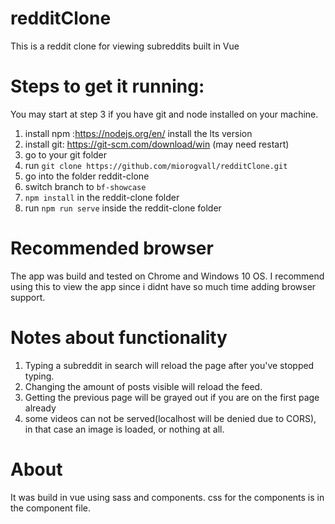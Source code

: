 # redditClone
This is a reddit clone for viewing subreddits built in Vue


# Steps to get it running:

You may start at step 3 if you have git and node installed on your machine.

1. install npm :https://nodejs.org/en/ install the lts version
2. install git: https://git-scm.com/download/win (may need restart)
3. go to your git folder
4. run `git clone https://github.com/miorogvall/redditClone.git`
5. go into the folder reddit-clone
6. switch branch to `bf-showcase`
7. `npm install` in the reddit-clone folder
8. run `npm run serve` inside the reddit-clone folder

# Recommended browser
The app was build and tested on Chrome and Windows 10 OS. I recommend using this to view the app since i didnt have so much time adding browser support.

# Notes about functionality
1. Typing a subreddit in search will reload the page after you've stopped typing.<br>
2. Changing the amount of posts visible will reload the feed.<br>
3. Getting the previous page will be grayed out if you are on the first page already<br>
4. some videos can not be served(localhost will be denied due to CORS), in that case an image is loaded, or nothing at all.

# About
It was build in vue using sass and components. css for the components is in the component file.
